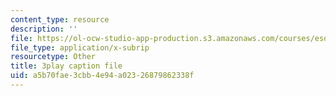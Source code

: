 ```yaml
---
content_type: resource
description: ''
file: https://ol-ocw-studio-app-production.s3.amazonaws.com/courses/esd-051j-engineering-innovation-and-design-fall-2012/a5b70fae3cbb4e94a02326879862338f_J1T7FwXryDE.srt
file_type: application/x-subrip
resourcetype: Other
title: 3play caption file
uid: a5b70fae-3cbb-4e94-a023-26879862338f
---
```

